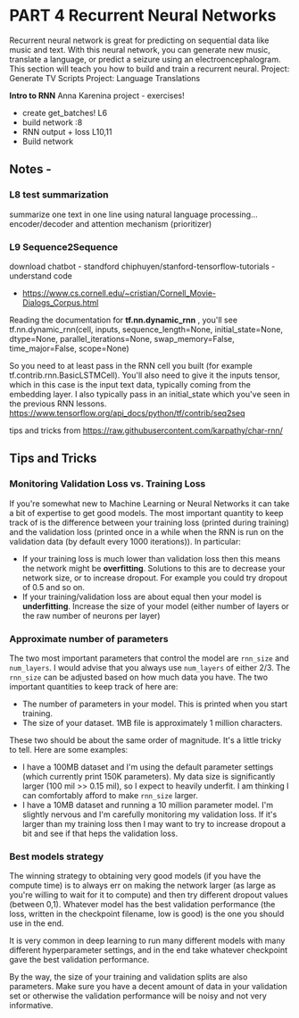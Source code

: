 # PART 4 Recurrent Neural Networks
Recurrent neural network is great for predicting on sequential data like music and text. With this neural network, you can generate new music, translate a language, or predict a seizure using an electroencephalogram. This section will teach you how to build and train a recurrent neural.
    Project: Generate TV Scripts
    Project: Language Translations

**Intro to RNN** 
Anna Karenina project - exercises!
- create get_batches! L6
- build network :8
- RNN output + loss L10,11
- Build network  


## Notes - 
### L8 test summarization 
summarize one text in one line using natural language processing... 
encoder/decoder and attention mechanism (prioritizer)
### L9 Sequence2Sequence 
download chatbot - standford chiphuyen/stanford-tensorflow-tutorials - understand code
+ https://www.cs.cornell.edu/~cristian/Cornell_Movie-Dialogs_Corpus.html 

Reading the documentation for **tf.nn.dynamic_rnn** , you'll see tf.nn.dynamic_rnn(cell, inputs, sequence_length=None, initial_state=None, dtype=None, parallel_iterations=None, swap_memory=False, time_major=False, scope=None)

So you need to at least pass in the RNN cell you built (for example tf.contrib.rnn.BasicLSTMCell). You'll also need to give it the inputs tensor, which in this case is the input text data, typically coming from the embedding layer. I also typically pass in an initial_state which you've seen in the previous RNN lessons.
https://www.tensorflow.org/api_docs/python/tf/contrib/seq2seq 


tips and tricks from https://raw.githubusercontent.com/karpathy/char-rnn/
## Tips and Tricks

### Monitoring Validation Loss vs. Training Loss
If you're somewhat new to Machine Learning or Neural Networks it can take a bit of expertise to get good models. The most important quantity to keep track of is the difference between your training loss (printed during training) and the validation loss (printed once in a while when the RNN is run on the validation data (by default every 1000 iterations)). In particular:

- If your training loss is much lower than validation loss then this means the network might be **overfitting**. Solutions to this are to decrease your network size, or to increase dropout. For example you could try dropout of 0.5 and so on.
- If your training/validation loss are about equal then your model is **underfitting**. Increase the size of your model (either number of layers or the raw number of neurons per layer)

### Approximate number of parameters

The two most important parameters that control the model are `rnn_size` and `num_layers`. I would advise that you always use `num_layers` of either 2/3. The `rnn_size` can be adjusted based on how much data you have. The two important quantities to keep track of here are:

- The number of parameters in your model. This is printed when you start training.
- The size of your dataset. 1MB file is approximately 1 million characters.

These two should be about the same order of magnitude. It's a little tricky to tell. Here are some examples:

- I have a 100MB dataset and I'm using the default parameter settings (which currently print 150K parameters). My data size is significantly larger (100 mil >> 0.15 mil), so I expect to heavily underfit. I am thinking I can comfortably afford to make `rnn_size` larger.
- I have a 10MB dataset and running a 10 million parameter model. I'm slightly nervous and I'm carefully monitoring my validation loss. If it's larger than my training loss then I may want to try to increase dropout a bit and see if that heps the validation loss.

### Best models strategy

The winning strategy to obtaining very good models (if you have the compute time) is to always err on making the network larger (as large as you're willing to wait for it to compute) and then try different dropout values (between 0,1). Whatever model has the best validation performance (the loss, written in the checkpoint filename, low is good) is the one you should use in the end.

It is very common in deep learning to run many different models with many different hyperparameter settings, and in the end take whatever checkpoint gave the best validation performance.

By the way, the size of your training and validation splits are also parameters. Make sure you have a decent amount of data in your validation set or otherwise the validation performance will be noisy and not very informative.